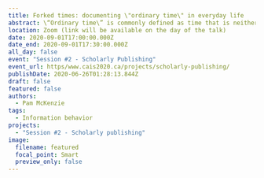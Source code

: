 ```yaml
---
title: Forked times: documenting \"ordinary time\" in everyday life
abstract: \“Ordinary time\” is commonly defined as time that is neither holidays nor emergencies, which suggests that “ordinary time” events are routine rather than singular. An analysis of how people document events in “ordinary” time, however, shows that the stream of “ordinary” time has multiple forks; that ordinary does not necessarily mean predictable, and that both vacations and emergencies could, in certain circumstances, take on the character of routine rather than singular events.
location: Zoom (link will be available on the day of the talk)
date: 2020-09-01T17:00:00.000Z
date_end: 2020-09-01T17:30:00.000Z
all_day: false
event: "Session #2 - Scholarly Publishing"
event_url: https/www.cais2020.ca/projects/scholarly-publishing/
publishDate: 2020-06-26T01:28:13.844Z
draft: false
featured: false
authors:
  - Pam McKenzie
tags:
  - Information behavior
projects:
  - "Session #2 - Scholarly publishing"
image:
  filename: featured
  focal_point: Smart
  preview_only: false
---
```


